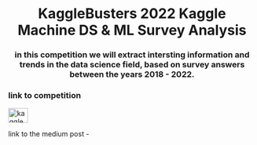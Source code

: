 <h1 align="center">KaggleBusters 2022 Kaggle Machine DS & ML Survey Analysis</h1>
<h3 align="center">in this competition we will extract intersting information and trends in the data science field, based on survey answers between the years 2018 - 2022.</h3>

<h3 align="left">link to competition</h3>
<p align="left">
<a href="https://www.kaggle.com/competitions/kaggle-survey-2022" target="blank"><img align="center" src="https://raw.githubusercontent.com/rahuldkjain/github-profile-readme-generator/master/src/images/icons/Social/kaggle.svg" alt="kagglebusters" height="30" width="40" /></a>
</p>

link to the medium post - 
